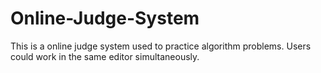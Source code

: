 # Online-Judge-System
This is a online judge system used to practice algorithm problems. Users could work in the same editor simultaneously.
